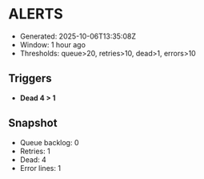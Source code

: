 # ALERTS

- Generated: 2025-10-06T13:35:08Z
- Window: 1 hour ago
- Thresholds: queue>20, retries>10, dead>1, errors>10

## Triggers
- **Dead 4 > 1**

## Snapshot
- Queue backlog: 0
- Retries: 1
- Dead: 4
- Error lines: 1
